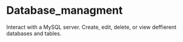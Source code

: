 # Database_managment
Interact with a MySQL server. Create, edit, delete, or view deffierent databases and tables.

